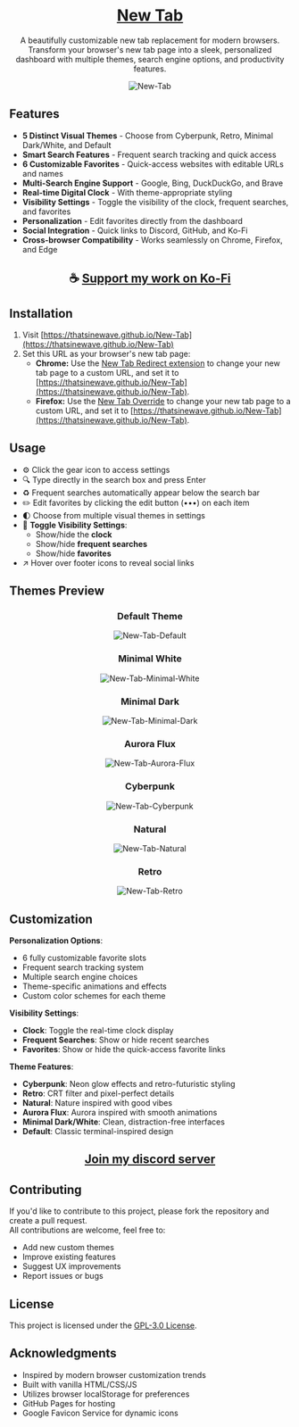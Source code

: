 <div align="center">

# [New Tab](https://thatsinewave.github.io/New-Tab)

A beautifully customizable new tab replacement for modern browsers. Transform your browser's new tab page into a sleek, personalized dashboard with multiple themes, search engine options, and productivity features.

![New-Tab](https://raw.githubusercontent.com/ThatSINEWAVE/New-Tab/refs/heads/main/.github/SCREENSHOTS/New-Tab.gif)

</div>

## Features

- **5 Distinct Visual Themes** - Choose from Cyberpunk, Retro, Minimal Dark/White, and Default  
- **Smart Search Features** - Frequent search tracking and quick access  
- **6 Customizable Favorites** - Quick-access websites with editable URLs and names  
- **Multi-Search Engine Support** - Google, Bing, DuckDuckGo, and Brave  
- **Real-time Digital Clock** - With theme-appropriate styling  
- **Visibility Settings** - Toggle the visibility of the clock, frequent searches, and favorites  
- **Personalization** - Edit favorites directly from the dashboard  
- **Social Integration** - Quick links to Discord, GitHub, and Ko-Fi  
- **Cross-browser Compatibility** - Works seamlessly on Chrome, Firefox, and Edge  

<div align="center">

## ☕ [Support my work on Ko-Fi](https://ko-fi.com/thatsinewave)

</div>

## Installation

1. Visit [https://thatsinewave.github.io/New-Tab](https://thatsinewave.github.io/New-Tab)  
2. Set this URL as your browser's new tab page:  
   - **Chrome:** Use the [New Tab Redirect extension](https://chromewebstore.google.com/detail/new-tab-redirect/icpgjfneehieebagbmdbhnlpiopdcmna) to change your new tab page to a custom URL, and set it to [https://thatsinewave.github.io/New-Tab](https://thatsinewave.github.io/New-Tab).  
   - **Firefox:** Use the [New Tab Override](https://addons.mozilla.org/en-US/firefox/addon/new-tab-override/) to change your new tab page to a custom URL, and set it to [https://thatsinewave.github.io/New-Tab](https://thatsinewave.github.io/New-Tab).  

## Usage

- ⚙️ Click the gear icon to access settings  
- 🔍 Type directly in the search box and press Enter  
- ♻️ Frequent searches automatically appear below the search bar  
- ✏️ Edit favorites by clicking the edit button (•••) on each item  
- 🌓 Choose from multiple visual themes in settings  
- 👀 **Toggle Visibility Settings**:
  - Show/hide the **clock**
  - Show/hide **frequent searches**
  - Show/hide **favorites**
- ↗️ Hover over footer icons to reveal social links  

## Themes Preview

<div align="center">

### Default Theme
![New-Tab-Default](https://raw.githubusercontent.com/ThatSINEWAVE/New-Tab/refs/heads/main/.github/SCREENSHOTS/New-Tab-Default.png)

### Minimal White
![New-Tab-Minimal-White](https://raw.githubusercontent.com/ThatSINEWAVE/New-Tab/refs/heads/main/.github/SCREENSHOTS/New-Tab-Minimal-White.png)

### Minimal Dark
![New-Tab-Minimal-Dark](https://raw.githubusercontent.com/ThatSINEWAVE/New-Tab/refs/heads/main/.github/SCREENSHOTS/New-Tab-Minimal-Dark.png)

### Aurora Flux
![New-Tab-Aurora-Flux](https://raw.githubusercontent.com/ThatSINEWAVE/New-Tab/refs/heads/main/.github/SCREENSHOTS/New-Tab-Aurora-Flux.png)

### Cyberpunk
![New-Tab-Cyberpunk](https://raw.githubusercontent.com/ThatSINEWAVE/New-Tab/refs/heads/main/.github/SCREENSHOTS/New-Tab-Cyberpunk.png)

### Natural
![New-Tab-Natural](https://raw.githubusercontent.com/ThatSINEWAVE/New-Tab/refs/heads/main/.github/SCREENSHOTS/New-Tab-Natural.png)

### Retro
![New-Tab-Retro](https://raw.githubusercontent.com/ThatSINEWAVE/New-Tab/refs/heads/main/.github/SCREENSHOTS/New-Tab-Retro.png)

</div>

## Customization

**Personalization Options**:
- 6 fully customizable favorite slots
- Frequent search tracking system
- Multiple search engine choices
- Theme-specific animations and effects
- Custom color schemes for each theme

**Visibility Settings**:
- **Clock**: Toggle the real-time clock display
- **Frequent Searches**: Show or hide recent searches
- **Favorites**: Show or hide the quick-access favorite links

**Theme Features**:
- **Cyberpunk**: Neon glow effects and retro-futuristic styling
- **Retro**: CRT filter and pixel-perfect details
- **Natural**: Nature inspired with good vibes
- **Aurora Flux**: Aurora inspired with smooth animations
- **Minimal Dark/White**: Clean, distraction-free interfaces
- **Default**: Classic terminal-inspired design

<div align="center">

## [Join my discord server](https://discord.gg/2nHHHBWNDw)

</div>

## Contributing

If you'd like to contribute to this project, please fork the repository and create a pull request.  
All contributions are welcome, feel free to:
- Add new custom themes  
- Improve existing features  
- Suggest UX improvements  
- Report issues or bugs  

## License

This project is licensed under the [GPL-3.0 License](LICENSE).  

## Acknowledgments

- Inspired by modern browser customization trends  
- Built with vanilla HTML/CSS/JS  
- Utilizes browser localStorage for preferences  
- GitHub Pages for hosting  
- Google Favicon Service for dynamic icons
